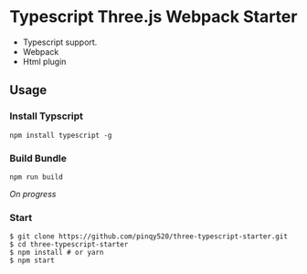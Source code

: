 # Typescript Three.js Webpack Starter

- Typescript support.
- Webpack
- Html plugin

## Usage

### Install Typscript

```
npm install typescript -g
```
### Build Bundle

```
npm run build
```
*On progress*

### Start

```
$ git clone https://github.com/pinqy520/three-typescript-starter.git
$ cd three-typescript-starter
$ npm install # or yarn
$ npm start
```